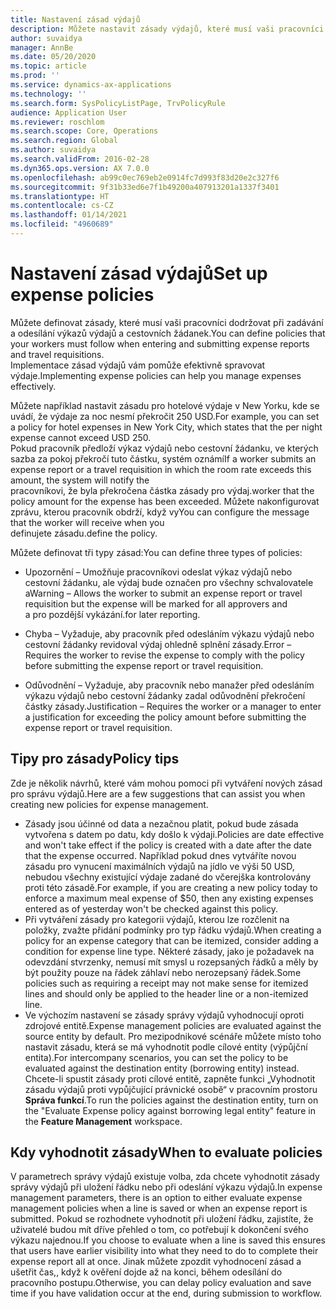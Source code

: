 ```yaml
---
title: Nastavení zásad výdajů
description: Můžete nastavit zásady výdajů, které musí vaši pracovníci dodržovat při zadávání a odesílání výkazů výdajů a cestovních žádanek v aplikaci Microsoft Dynamics 365 Finance.
author: suvaidya
manager: AnnBe
ms.date: 05/20/2020
ms.topic: article
ms.prod: ''
ms.service: dynamics-ax-applications
ms.technology: ''
ms.search.form: SysPolicyListPage, TrvPolicyRule
audience: Application User
ms.reviewer: roschlom
ms.search.scope: Core, Operations
ms.search.region: Global
ms.author: suvaidya
ms.search.validFrom: 2016-02-28
ms.dyn365.ops.version: AX 7.0.0
ms.openlocfilehash: ab99c0ec769eb2e0914fc7d993f83d20e2c327f6
ms.sourcegitcommit: 9f31b33ed6e7f1b49200a407913201a1337f3401
ms.translationtype: HT
ms.contentlocale: cs-CZ
ms.lasthandoff: 01/14/2021
ms.locfileid: "4960689"
---
```

# <a name="set-up-expense-policies"></a><span data-ttu-id="694c0-103">Nastavení zásad výdajů</span><span class="sxs-lookup"><span data-stu-id="694c0-103">Set up expense policies</span></span>

<span data-ttu-id="694c0-104">Můžete definovat zásady, které musí vaši pracovníci dodržovat při zadávání a odesílání výkazů výdajů a cestovních žádanek.</span><span class="sxs-lookup"><span data-stu-id="694c0-104">You can define policies that your workers must follow when entering and submitting expense reports and travel requisitions.</span></span>         
<span data-ttu-id="694c0-105">Implementace zásad výdajů vám pomůže efektivně spravovat výdaje.</span><span class="sxs-lookup"><span data-stu-id="694c0-105">Implementing expense policies can help you manage expenses effectively.</span></span>         

<span data-ttu-id="694c0-106">Můžete například nastavit zásadu pro hotelové výdaje v New Yorku, kde se uvádí, že výdaje za noc nesmí překročit 250 USD.</span><span class="sxs-lookup"><span data-stu-id="694c0-106">For example, you can set a policy for hotel expenses in New York City, which states that the per night expense cannot exceed USD 250.</span></span>       
<span data-ttu-id="694c0-107">Pokud pracovník předloží výkaz výdajů nebo cestovní žádanku, ve kterých sazba za pokoj překročí tuto částku, systém oznámí</span><span class="sxs-lookup"><span data-stu-id="694c0-107">If a worker submits an expense report or a travel requisition in which the room rate exceeds this amount, the system will notify the</span></span>        
<span data-ttu-id="694c0-108">pracovníkovi, že byla překročena částka zásady pro výdaj.</span><span class="sxs-lookup"><span data-stu-id="694c0-108">worker that the policy amount for the expense has been exceeded.</span></span> <span data-ttu-id="694c0-109">Můžete nakonfigurovat zprávu, kterou pracovník obdrží, když vy</span><span class="sxs-lookup"><span data-stu-id="694c0-109">You can configure the message that the worker will receive when you</span></span>        
<span data-ttu-id="694c0-110">definujete zásadu.</span><span class="sxs-lookup"><span data-stu-id="694c0-110">define the policy.</span></span>      
        
<span data-ttu-id="694c0-111">Můžete definovat tři typy zásad:</span><span class="sxs-lookup"><span data-stu-id="694c0-111">You can define three types of policies:</span></span>         
        
- <span data-ttu-id="694c0-112">Upozornění – Umožňuje pracovníkovi odeslat výkaz výdajů nebo cestovní žádanku, ale výdaj bude označen pro všechny schvalovatele a</span><span class="sxs-lookup"><span data-stu-id="694c0-112">Warning – Allows the worker to submit an expense report or travel requisition but the expense will be marked for all approvers and</span></span>        
  <span data-ttu-id="694c0-113">a pro pozdější vykázání.</span><span class="sxs-lookup"><span data-stu-id="694c0-113">for later reporting.</span></span>        

- <span data-ttu-id="694c0-114">Chyba – Vyžaduje, aby pracovník před odesláním výkazu výdajů nebo cestovní žádanky revidoval výdaj ohledně splnění zásady.</span><span class="sxs-lookup"><span data-stu-id="694c0-114">Error – Requires the worker to revise the expense to comply with the policy before submitting the expense report or travel requisition.</span></span>       
 
 - <span data-ttu-id="694c0-115">Odůvodnění – Vyžaduje, aby pracovník nebo manažer před odesláním výkazu výdajů nebo cestovní žádanky zadal odůvodnění překročení částky zásady.</span><span class="sxs-lookup"><span data-stu-id="694c0-115">Justification – Requires the worker or a manager to enter a justification for exceeding the policy amount before submitting the expense report or travel requisition.</span></span>        

## <a name="policy-tips"></a><span data-ttu-id="694c0-116">Tipy pro zásady</span><span class="sxs-lookup"><span data-stu-id="694c0-116">Policy tips</span></span>
<span data-ttu-id="694c0-117">Zde je několik návrhů, které vám mohou pomoci při vytváření nových zásad pro správu výdajů.</span><span class="sxs-lookup"><span data-stu-id="694c0-117">Here are a few suggestions that can assist you when creating new policies for expense management.</span></span> 
* <span data-ttu-id="694c0-118">Zásady jsou účinné od data a nezačnou platit, pokud bude zásada vytvořena s datem po datu, kdy došlo k výdaji.</span><span class="sxs-lookup"><span data-stu-id="694c0-118">Policies are date effective and won't take effect if the policy is created with a date after the date that the expense occurred.</span></span> <span data-ttu-id="694c0-119">Například pokud dnes vytváříte novou zásadu pro vynucení maximálních výdajů na jídlo ve výši 50 USD, nebudou všechny existující výdaje zadané do včerejška kontrolovány proti této zásadě.</span><span class="sxs-lookup"><span data-stu-id="694c0-119">For example, if you are creating a new policy today to enforce a maximum meal expense of $50, then any existing expenses entered as of yesterday won't be checked against this policy.</span></span>
* <span data-ttu-id="694c0-120">Při vytváření zásady pro kategorii výdajů, kterou lze rozčlenit na položky, zvažte přidání podmínky pro typ řádku výdajů.</span><span class="sxs-lookup"><span data-stu-id="694c0-120">When creating a policy for an expense category that can be itemized, consider adding a condition for expense line type.</span></span> <span data-ttu-id="694c0-121">Některé zásady, jako je požadavek na odevzdání stvrzenky, nemusí mít smysl u rozepsaných řádků a měly by být použity pouze na řádek záhlaví nebo nerozepsaný řádek.</span><span class="sxs-lookup"><span data-stu-id="694c0-121">Some policies such as requiring a receipt may not make sense for itemized lines and should only be applied to the header line or a non-itemized line.</span></span> 
* <span data-ttu-id="694c0-122">Ve výchozím nastavení se zásady správy výdajů vyhodnocují oproti zdrojové entitě.</span><span class="sxs-lookup"><span data-stu-id="694c0-122">Expense management policies are evaluated against the source entity by default.</span></span> <span data-ttu-id="694c0-123">Pro mezipodnikové scénáře můžete místo toho nastavit zásadu, která se má vyhodnotit podle cílové entity (výpůjční entita).</span><span class="sxs-lookup"><span data-stu-id="694c0-123">For intercompany scenarios, you can set the policy to be evaluated against the destination entity (borrowing entity) instead.</span></span> <span data-ttu-id="694c0-124">Chcete-li spustit zásady proti cílové entitě, zapněte funkci „Vyhodnotit zásadu výdajů proti vypůjčující právnické osobě“ v pracovním prostoru **Správa funkcí**.</span><span class="sxs-lookup"><span data-stu-id="694c0-124">To run the policies against the destination entity, turn on the "Evaluate Expense policy against borrowing legal entity" feature in the **Feature Management** workspace.</span></span>

## <a name="when-to-evaluate-policies"></a><span data-ttu-id="694c0-125">Kdy vyhodnotit zásady</span><span class="sxs-lookup"><span data-stu-id="694c0-125">When to evaluate policies</span></span>

<span data-ttu-id="694c0-126">V parametrech správy výdajů existuje volba, zda chcete vyhodnotit zásady správy výdajů při uložení řádku nebo při odeslání výkazu výdajů.</span><span class="sxs-lookup"><span data-stu-id="694c0-126">In expense management parameters, there is an option to either evaluate expense management policies when a line is saved or when an expense report is submitted.</span></span> <span data-ttu-id="694c0-127">Pokud se rozhodnete vyhodnotit při uložení řádku, zajistíte, že uživatelé budou mít dříve přehled o tom, co potřebují k dokončení svého výkazu najednou.</span><span class="sxs-lookup"><span data-stu-id="694c0-127">If you choose to evaluate when a line is saved this ensures that users have earlier visibility into what they need to do to complete their expense report all at once.</span></span> <span data-ttu-id="694c0-128">Jinak můžete zpozdit vyhodnocení zásad a ušetřit čas,, když k ověření dojde až na konci, během odesílání do pracovního postupu.</span><span class="sxs-lookup"><span data-stu-id="694c0-128">Otherwise, you can delay policy evaluation and save time if you have validation occur at the end, during submission to workflow.</span></span>
